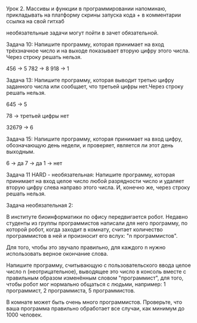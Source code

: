 Урок 2. Массивы и функции в программировании
напоминаю, прикладывать на платформу скрины запуска кода + в комментарии ссылка на свой гитхаб

необязательные задачи могут пойти в зачет обязательной.

Задача 10: Напишите программу, которая принимает на вход трёхзначное число и на выходе показывает вторую цифру этого числа. Через строку решать нельзя.

456 -> 5
782 -> 8
918 -> 1

Задача 13: Напишите программу, которая выводит третью цифру заданного числа или сообщает, что третьей цифры нет.Через строку решать нельзя.

645 -> 5

78 -> третьей цифры нет

32679 -> 6

Задача 15: Напишите программу, которая принимает на вход цифру, обозначающую день недели, и проверяет, является ли этот день выходным.

6 -> да
7 -> да
1 -> нет

Задача 11 HARD - необязательная: Напишите программу, которая принимает на вход целое число любой разрядности число и удаляет вторую цифру слева направо этого
числа. И, конечно же, через строку решать нельзя.

Задача необязательная 2:

В институте биоинформатики по офису передвигается робот. Недавно студенты из группы программистов написали для него программу, по которой робот, когда заходит в комнату, считает количество программистов в ней и произносит его вслух: "n программистов".

Для того, чтобы это звучало правильно, для каждого n нужно использовать верное окончание слова.

Напишите программу, считывающую с пользовательского ввода целое число n (неотрицательное), выводящее это число в консоль вместе с правильным образом изменённым словом "программист", для того, чтобы робот мог нормально общаться с людьми, например: 1 программист, 2 программиста, 5 программистов.

В комнате может быть очень много программистов. Проверьте, что ваша программа правильно обработает все случаи, как минимум до 1000 человек.